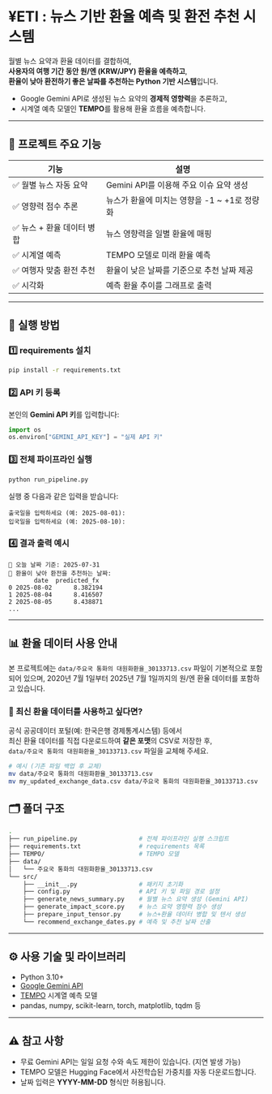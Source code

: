 # ¥ETI : 뉴스 기반 환율 예측 및 환전 추천 시스템

월별 뉴스 요약과 환율 데이터를 결합하여,  
**사용자의 여행 기간 동안 원/엔 (KRW/JPY) 환율을 예측하고**,  
**환율이 낮아 환전하기 좋은 날짜를 추천하는 Python 기반 시스템**입니다.

- Google Gemini API로 생성된 뉴스 요약의 **경제적 영향력**을 추론하고,  
- 시계열 예측 모델인 **TEMPO**를 활용해 환율 흐름을 예측합니다.

---

## 🧠 프로젝트 주요 기능

| 기능 | 설명 |
|------|------|
| ✅ 월별 뉴스 자동 요약 | Gemini API를 이용해 주요 이슈 요약 생성 |
| ✅ 영향력 점수 추론 | 뉴스가 환율에 미치는 영향을 -1 ~ +1로 정량화 |
| ✅ 뉴스 + 환율 데이터 병합 | 뉴스 영향력을 일별 환율에 매핑 |
| ✅ 시계열 예측 | TEMPO 모델로 미래 환율 예측 |
| ✅ 여행자 맞춤 환전 추천 | 환율이 낮은 날짜를 기준으로 추천 날짜 제공 |
| ✅ 시각화 | 예측 환율 추이를 그래프로 출력 |

---

## 🚀 실행 방법

### 1️⃣ requirements 설치

```bash
pip install -r requirements.txt
```

### 2️⃣ API 키 등록

본인의 **Gemini API 키**를 입력합니다:

```python
import os
os.environ["GEMINI_API_KEY"] = "실제 API 키"
```

### 3️⃣ 전체 파이프라인 실행

```bash
python run_pipeline.py
```

실행 중 다음과 같은 입력을 받습니다:

```
출국일을 입력하세요 (예: 2025-08-01):
입국일을 입력하세요 (예: 2025-08-10):
```

### 4️⃣ 결과 출력 예시

```
📅 오늘 날짜 기준: 2025-07-31
💱 환율이 낮아 환전을 추천하는 날짜:
       date  predicted_fx
0 2025-08-02      8.382194
1 2025-08-04      8.416507
2 2025-08-05      8.438871
...
```

---

## 📊 환율 데이터 사용 안내

본 프로젝트에는 `data/주요국 통화의 대원화환율_30133713.csv` 파일이 기본적으로 포함되어 있으며, 
2020년 7월 1일부터 2025년 7월 1일까지의 원/엔 환율 데이터를 포함하고 있습니다.

### 🔄 최신 환율 데이터를 사용하고 싶다면?

공식 공공데이터 포털(예: 한국은행 경제통계시스템) 등에서  
최신 환율 데이터를 직접 다운로드하여 **같은 포맷**의 CSV로 저장한 후,  
`data/주요국 통화의 대원화환율_30133713.csv` 파일을 교체해 주세요.

```bash
# 예시 (기존 파일 백업 후 교체)
mv data/주요국 통화의 대원화환율_30133713.csv
mv my_updated_exchange_data.csv data/주요국 통화의 대원화환율_30133713.csv
```

## 🗂️ 폴더 구조

```bash
.
├── run_pipeline.py                 # 전체 파이프라인 실행 스크립트
├── requirements.txt                # requirements 목록
├── TEMPO/                          # TEMPO 모델
├── data/                           
│   └── 주요국 통화의 대원화환율_30133713.csv
└── src/
    ├── __init__.py                 # 패키지 초기화
    ├── config.py                   # API 키 및 파일 경로 설정
    ├── generate_news_summary.py    # 월별 뉴스 요약 생성 (Gemini API)
    ├── generate_impact_score.py    # 뉴스 요약 영향력 점수 생성
    ├── prepare_input_tensor.py     # 뉴스+환율 데이터 병합 및 텐서 생성
    └── recommend_exchange_dates.py # 예측 및 추천 날짜 산출
```

---

## ⚙️ 사용 기술 및 라이브러리

- Python 3.10+
- [Google Gemini API](https://ai.google.dev/)
- [TEMPO](https://github.com/DC-research/TEMPO) 시계열 예측 모델
- pandas, numpy, scikit-learn, torch, matplotlib, tqdm 등

---

## ⚠️ 참고 사항

- 무료 Gemini API는 일일 요청 수와 속도 제한이 있습니다. (지연 발생 가능)
- TEMPO 모델은 Hugging Face에서 사전학습된 가중치를 자동 다운로드합니다.
- 날짜 입력은 **YYYY-MM-DD** 형식만 허용됩니다.

